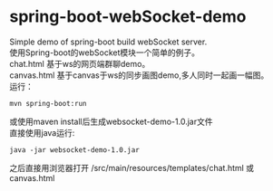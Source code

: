 # spring-boot-webSocket-demo
Simple demo of spring-boot build webSocket server.</br>
使用Spring-boot的webSocket模块一个简单的例子。<br>
chat.html 基于ws的网页端群聊demo。<br>
canvas.html 基于canvas于ws的同步画图demo,多人同时一起画一幅图。<br>
运行：
```
mvn spring-boot:run
```
或使用maven install后生成websocket-demo-1.0.jar文件<br>
直接使用java运行:
```
java -jar websocket-demo-1.0.jar
```
之后直接用浏览器打开 /src/main/resources/templates/chat.html 或 canvas.html





